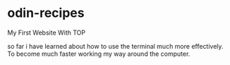# odin-recipes

My First Website With TOP

so far i have learned about how to use the terminal much more effectively.
To become much faster working my way around the computer.
